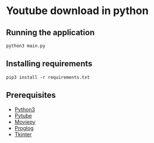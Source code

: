 # Youtube download in python

## Running the application
`python3 main.py`

## Installing requirements
`pip3 install -r requirements.txt`

## Prerequisites
* [Python3](https://www.python.org)
* [Pytube](https://pytube.io/en/latest/)
* [Moviepy](https://zulko.github.io/moviepy/)
* [Proglog](https://github.com/Edinburgh-Genome-Foundry/Proglog)
* [Tkinter](https://docs.python.org/3/library/tkinter.html)
